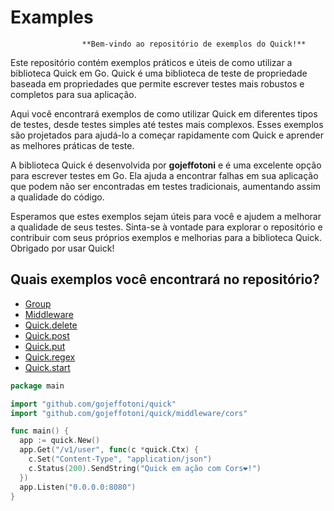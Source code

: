 # Examples

                    **Bem-vindo ao repositório de exemplos do Quick!**

Este repositório contém exemplos práticos e úteis de como utilizar a biblioteca Quick em Go. Quick é uma biblioteca de teste de propriedade baseada em propriedades que permite escrever testes mais robustos e completos para sua aplicação.

Aqui você encontrará exemplos de como utilizar Quick em diferentes tipos de testes, desde testes simples até testes mais complexos. Esses exemplos são projetados para ajudá-lo a começar rapidamente com Quick e aprender as melhores práticas de teste.

A biblioteca Quick é desenvolvida por **gojeffotoni** e é uma excelente opção para escrever testes em Go. Ela ajuda a encontrar falhas em sua aplicação que podem não ser encontradas em testes tradicionais, aumentando assim a qualidade do código.

Esperamos que estes exemplos sejam úteis para você e ajudem a melhorar a qualidade de seus testes. Sinta-se à vontade para explorar o repositório e contribuir com seus próprios exemplos e melhorias para a biblioteca Quick. Obrigado por usar Quick!

## Quais exemplos você encontrará no repositório?

  * [Group](/group/)
  * [Middleware](/middleware/)
  * [Quick.delete](quick.delete/)
  * [Quick.post](quick.post/)
  * [Quick.put](quick.put/)
  * [Quick.regex](quick.regex/)
  * [Quick.start](quick.start/)

```go
package main

import "github.com/gojeffotoni/quick"
import "github.com/gojeffotoni/quick/middleware/cors"

func main() {
  app := quick.New()
  app.Get("/v1/user", func(c *quick.Ctx) {
    c.Set("Content-Type", "application/json")
    c.Status(200).SendString("Quick em ação com Cors❤️!")
  })
  app.Listen("0.0.0.0:8080")
}

```
